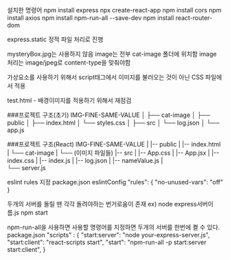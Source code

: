 설치한 명령어
npm install express
npx create-react-app
npm install cors
npm install axios
npm install npm-run-all --save-dev
npm install react-router-dom

express.static 정적 파일 처리로 진행

mysteryBox.jpg는 사용하지 않음
image는 전부 cat-image 폴더에 위치함
image 처리는 image/jpeg로 content-type을 맞춰야함

가상요소를 사용하기 위해서 script태그에서 이미지를 불러오는 것이 아닌
CSS 파일에서 적용

test.html - 배경이미지를 적용하기 위해서 재점검

###프로젝트 구조(초기)
IMG-FINE-SAME-VALUE
│
├── cat-image
│
├── public
│   ├── index.html
│   └── styles.css
│
├── src
│   └── log.json
│
└── app.js


###프로젝트 구조(React)
IMG-FINE-SAME-VALUE
|
|-- public
|   |-- index.html
|   └── cat-image
|       └── (이미지 파일들)
|-- src
|   |-- App.css
|   |-- App.jsx
|   |-- index.css
|   |-- index.js
|   |-- log.json
|   |-- nameValue.js
|   
└── server.js


eslint rules 지정
package.json
eslintConfig
    "rules": {
      "no-unused-vars": "off"
    }

두개의 서버를 돌릴 땐 각각 돌려야하는 번거로움이 존재
ex) node express서버이름.js
    npm start

npm-run-all을 사용하면 사용할 명령어를 지정하면 두개의 서버를 한번에 켤 수 있다.
package.json
"scripts" : {
  "start:server": "node your-express-server.js",
  "start:client": "react-scripts start",
  "start": "npm-run-all -p start:server start:client",
}


